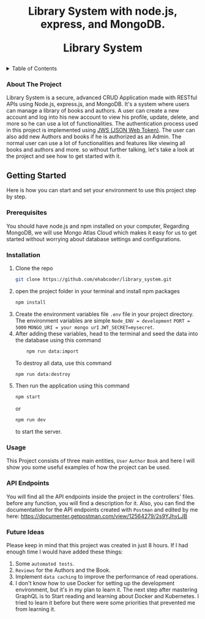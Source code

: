 <div>
<h1 align="center">
    Library System with node.js, express, and MongoDB.
    <br />
    <p>Library System </p>
  </h1>
</div>
<!-- TABLE OF CONTENTS -->
<details>
  <summary>Table of Contents</summary>
  <ol>
    <li>
      <a href="#about-the-project">About the project</a>
    </li>
    <li>
      <a href="#getting-started">Getting Started</a>
      <ul>
        <li><a href="#prerequisites">Prerequisites</a></li>
        <li><a href="#installation">Installation</a></li>
      </ul>
    </li>
    <li>
      <a href="#usage">Usage</a>
      <ul>
        <li><a href="#api-endpoints">API Endpoints</a></li>
      </ul>
    </li>
    <li>
      <a href="#future-ideas">What Will be added to the project in the future?</a>
    </li>
  </ol>
</details>

<!-- ABOUT THE PROJECT -->
### About The Project
Library System is a secure, advanced CRUD Application made with RESTful APIs using Node.js, express.js, and MongoDB.
It's a system where users can manage a library of books and authors. A user can create a new account and log into his new account to view his profile, update, delete, and more so he can use a lot of functionalities. The authentication process used in this project is implemented using <a href="https://jwt.io/">JWS (JSON Web Token)</a>. The user can also add new Authors and books if he is authorized as an Admin. The normal user can use a lot of functionalities and features like viewing all books and authors and more. so without further talking, let's take a look at the project and see how to get started with it.

<!-- GETTING STARTED -->
## Getting Started
Here is how you can start and set your environment to use this project step by step.

### Prerequisites
You should have node.js and npm installed on your computer, Regarding MongoDB, we will use Mongo Atlas Cloud which makes it easy for us to get started without worrying about database settings and configurations.

### Installation
1. Clone the repo
   ```sh
   git clone https://github.com/ehabcoder/library_system.git
   ```
2. open the project folder in your terminal and install npm packages
   ```sh
   npm install
   ```
3. Create the environment variables file ``.env`` file in your project directory. The environment variables are simple ``Node_ENV = development`` ``PORT = 5000`` ``MONGO_URI = your mongo urI`` ``JWT_SECRET=mysecret``.
4. After adding these variables, head to the terminal and seed the data into the database using this command
   ```sh
       npm run data:import
   ```
   To destroy all data, use this command
   ```sh
   npm run data:destroy
   ```
6. Then run the application using this command
   ```sh
   npm start
   ```
   or
   ```sh
   npm run dev
   ```
   to start the server.

### Usage
This Project consists of three main entities, ``User`` ``Author`` ``Book`` and here I will show you some useful examples of how the project can be used.
### API Endpoints
You will find all the API endpoints inside the project in the controllers' files. before any function, you will find a description for it.
Also, you can find the documentation for the API endpoints created with ``Postman`` and edited by me here:
<a href="https://documenter.getpostman.com/view/12564279/2s9YJhyLJB">https://documenter.getpostman.com/view/12564279/2s9YJhyLJB</a>

### Future Ideas
Please keep in mind that this project was created in just 8 hours. If I had enough time I would have added these things:
1. Some ``automated tests``.
2. ``Reviews`` for the Authors and the Book.
3. Implement ``data caching`` to improve the performance of read operations.
4. I don't know how to use Docker for setting up the development environment, but it's in my plan to learn it. The next step after mastering GraphQL is to Start reading and learning about Docker and Kubernetes. I tried to learn it before but there were some priorities that prevented me from learning it.


